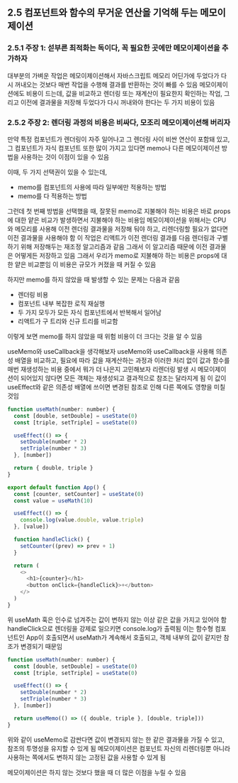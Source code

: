 ## 2.5 컴포넌트와 함수의 무거운 연산을 기억해 두는 메모이제이션

### 2.5.1 주장 1: 섣부른 최적화는 독이다, 꼭 필요한 곳에만 메모이제이션을 추가하자

대부분의 가벼운 작업은 메모이제이션해서 자바스크립트 메모리 어딘가에 두었다가 다시 꺼내오는 것보다 매번 작업을 수행해 결과를 반환하는 것이 빠를 수 있음
메모이제이션에도 비용이 드는데, 값을 비교하고 렌더링 또는 재계산이 필요한지 확인하는 작업, 그리고 이전에 결과물을 저장해 두었다가 다시 꺼내와야 한다는 두 가지 비용이 있음

### 2.5.2 주장 2: 렌더링 과정의 비용은 비싸다, 모조리 메모이제이션해 버리자

만약 특정 컴포넌트가 렌더링이 자주 일어나고 그 렌더링 사이 비싼 연산이 포함돼 있고, 그 컴포넌트가 자식 컴포넌트 또한 많이 가지고 있다면 memo나 다른 메모이제이션 방법을 사용하는 것이 이점이 있을 수 있음

이때, 두 가지 선택권이 있을 수 있는데,

- memo를 컴포넌트의 사용에 따라 일부에만 적용하는 방법
- memo를 다 적용하는 방법

그런데 첫 번째 방법을 선택했을 때, 잘못된 memo로 지불해야 하는 비용은 바로 props에 대한 얕은 비교가 발생하면서 지불해야 하는 비용임
메모이제이션을 위해서는 CPU와 메모리를 사용해 이전 렌더링 결과물을 저장해 둬야 하고, 리렌더링할 필요가 없다면 이전 결과물을 사용해야 함
이 작업은 리액트가 이전 렌더링 결과를 다음 렌더링과 구별하기 위해 저장해두는 재조정 알고리즘과 같음
그래서 이 알고리즘 때문에 이전 결과물은 어떻게든 저장하고 있음
그래서 우리가 memo로 지불해야 하는 비용은 props에 대한 얕은 비교뿐임
이 비용은 규모가 커졌을 때 커질 수 있음

하지만 memo를 하지 않았을 때 발생할 수 있는 문제는 다음과 같음

- 렌더링 비용
- 컴포넌트 내부 복잡한 로직 재실행
- 두 가지 모두가 모든 자식 컴포넌트에서 반복해서 일어남
- 리액트가 구 트리와 신규 트리를 비교함

이렇게 보면 memo를 하지 않았을 때 위험 비용이 더 크다는 것을 알 수 있음

useMemo와 useCallback을 생각해보자
useMemo와 useCallback을 사용해 의존성 배열을 비교하고, 필요에 따라 값을 재계산하는 과정과 이러한 처리 없이 값과 함수를 매번 재생성하는 비용 중에서 뭐가 더 나은지 고민해보자
리렌더링 발생 시 메모이제이션이 되어있지 않다면 모든 객체는 재생성되고 결과적으로 참조는 달라지게 됨
이 값이 useEffect와 같은 의존성 배열에 쓰이면 변경된 참조로 인해 다른 쪽에도 영향을 미칠 것임

```javascript
function useMath(number: number) {
  const [double, setDouble] = useState(0)
  const [triple, setTriple] = useState(0)

  useEffect(() => {
    setDouble(number * 2)
    setTriple(number * 3)
  }, [number])

  return { double, triple }
}

export default function App() {
  const [counter, setCounter] = useState(0)
  const value = useMath(10)

  useEffect(() => {
    console.log(value.double, value.triple)
  }, [value])

  function handleClick() {
    setCounter((prev) => prev + 1)
  }

  return (
    <>
      <h1>{counter}</h1>
      <button onClick={handleClick}>+</button>
    </>
  )
}
```

위 useMath 훅은 인수로 넘겨주는 값이 변하지 않는 이상 같은 값을 가지고 있어야 함
handleClick으로 렌더링을 강제로 일으키면 console.log가 출력됨
이는 함수형 컴포넌트인 App이 호출되면서 useMath가 계속해서 호출되고, 객체 내부의 값이 같지만 참조가 변경되기 때문임

```javascript
function useMath(number: number) {
  const [double, setDouble] = useState(0)
  const [triple, setTriple] = useState(0)

  useEffect(() => {
    setDouble(number * 2)
    setTriple(number * 3)
  }, [number])

  return useMemo(() => ({ double, triple }, [double, triple]))
}
```

위와 같이 useMemo로 감싼다면 값이 변경되지 않는 한 같은 결과물을 가질 수 있고, 참조의 투명성을 유지할 수 있게 됨
메모이제이션은 컴포넌트 자신의 리렌더링뿐 아니라 사용하는 쪽에서도 변하지 않는 고정된 값을 사용할 수 있게 됨

메모이제이션은 하지 않는 것보다 했을 때 더 많은 이점을 누릴 수 있음
